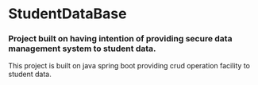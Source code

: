 # StudentDataBase
### Project built on having intention of providing secure data management system to student data.

This project is built on java spring boot providing crud operation facility to student data.
